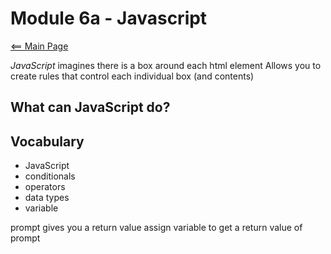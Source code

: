 # Module 6a - Javascript
[<== Main Page](../README.md)

*JavaScript* imagines there is a box around each html element
Allows you to create rules that control each individual box (and contents)

## What can JavaScript do?


## 

## 

## 

## Vocabulary

- JavaScript
- conditionals
- operators
- data types
- variable

prompt gives you a return value
assign variable to get a return value of prompt